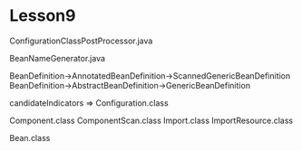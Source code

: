 # Lesson9

ConfigurationClassPostProcessor.java

BeanNameGenerator.java



BeanDefinition->AnnotatedBeanDefinition->ScannedGenericBeanDefinition
BeanDefinition->AbstractBeanDefinition->GenericBeanDefinition


candidateIndicators
=>
Configuration.class

Component.class
ComponentScan.class
Import.class
ImportResource.class

Bean.class